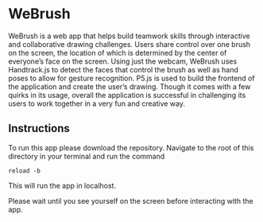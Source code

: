 # WeBrush

WeBrush is a web app that helps build teamwork skills through interactive and collaborative drawing challenges. Users share control over one brush on the screen, the location of which is determined by the center of everyone’s face on the screen. Using just the webcam, WeBrush uses Handtrack.js to detect the faces that control the brush as well as hand poses to allow for gesture recognition. P5.js is used to build the frontend of the application and create the user’s drawing. Though it comes with a few quirks in its usage, overall the application is successful in challenging its users to work together in a very fun and creative way. 

## Instructions
To run this app please download the repository. Navigate to the root of this directory in your terminal and run the command 


`reload -b`


This will run the app in localhost. 

Please wait until you see yourself on the screen before interacting with the app. 
